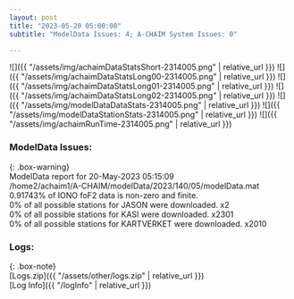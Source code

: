 ```yaml
---
layout: post
title: "2023-05-20 05:00:00"
subtitle: "ModelData Issues: 4; A-CHAIM System Issues: 0"

---
```


![]({{ "/assets/img/achaimDataStatsShort-2314005.png" | relative_url }})
![]({{ "/assets/img/achaimDataStatsLong00-2314005.png" | relative_url }})
![]({{ "/assets/img/achaimDataStatsLong01-2314005.png" | relative_url }})
![]({{ "/assets/img/achaimDataStatsLong02-2314005.png" | relative_url }})
![]({{ "/assets/img/modelDataDataStats-2314005.png" | relative_url }})
![]({{ "/assets/img/modelDataStationStats-2314005.png" | relative_url }})
![]({{ "/assets/img/achaimRunTime-2314005.png" | relative_url }})


### ModelData Issues:  
  
{: .box-warning}  
 ModelData report for 20-May-2023 05:15:09   
 /home2/achaim1/A-CHAIM/modelData/2023/140/05/modelData.mat   
 0.91743% of IONO foF2 data is non-zero and finite.   
 0% of all possible stations for JASON were downloaded. x2   
 0% of all possible stations for KASI were downloaded. x2301   
 0% of all possible stations for KARTVERKET were downloaded. x2010   
  


### Logs:  
  
{: .box-note}  
[Logs.zip]({{ "/assets/other/logs.zip" | relative_url }})  
[Log Info]({{ "/logInfo" | relative_url }})  
